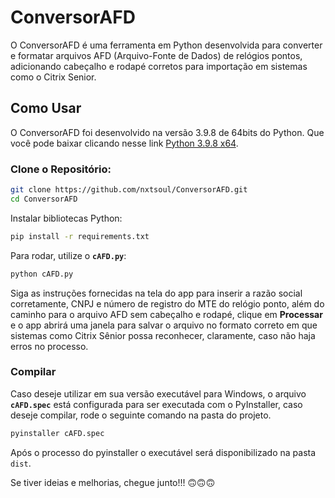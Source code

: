 
# ConversorAFD
O ConversorAFD é uma ferramenta em Python desenvolvida para converter e formatar arquivos AFD (Arquivo-Fonte de Dados) de relógios pontos, adicionando cabeçalho e rodapé corretos para importação em sistemas como o Citrix Senior.

## Como Usar
O ConversorAFD foi desenvolvido na versão 3.9.8 de 64bits do Python. Que você pode baixar clicando nesse link [Python 3.9.8 x64](https://www.python.org/downloads/release/python-398/).

### Clone o Repositório:

```bash
git clone https://github.com/nxtsoul/ConversorAFD.git
cd ConversorAFD
```

Instalar bibliotecas Python:

```bash
pip install -r requirements.txt
```

Para rodar, utilize o **`cAFD.py`**:

```bash
python cAFD.py
```

Siga as instruções fornecidas na tela do app para inserir a razão social corretamente, CNPJ e número de registro do MTE do relógio ponto, além do caminho para o arquivo AFD sem cabeçalho e rodapé, clique em **Processar** e o app abrirá uma janela para salvar o arquivo no formato correto em que sistemas como Citrix Sênior possa reconhecer, claramente, caso não haja erros no processo.

### Compilar

Caso deseje utilizar em sua versão executável para Windows, o arquivo **`cAFD.spec`** está configurada para ser executada com o PyInstaller, caso deseje compilar, rode o seguinte comando na pasta do projeto.

```bash
pyinstaller cAFD.spec
```

Após o processo do pyinstaller o executável será disponibilizado na pasta `dist`.

Se tiver ideias e melhorias, chegue junto!!! 🙃🙃🙃
